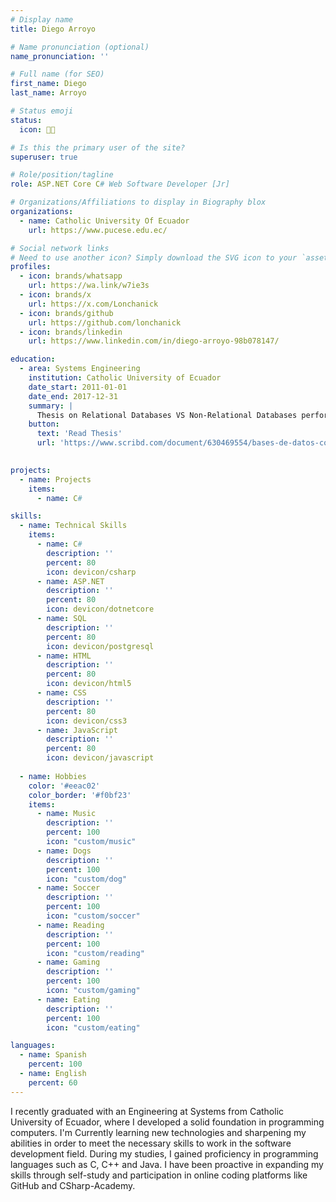 ```yaml
---
# Display name
title: Diego Arroyo

# Name pronunciation (optional)
name_pronunciation: ''

# Full name (for SEO)
first_name: Diego
last_name: Arroyo

# Status emoji
status:
  icon: 🧑‍💻️

# Is this the primary user of the site?
superuser: true

# Role/position/tagline
role: ASP.NET Core C# Web Software Developer [Jr]

# Organizations/Affiliations to display in Biography blox
organizations:
  - name: Catholic University Of Ecuador
    url: https://www.pucese.edu.ec/

# Social network links
# Need to use another icon? Simply download the SVG icon to your `assets/media/icons/` folder.
profiles:
  - icon: brands/whatsapp
    url: https://wa.link/w7ie3s
  - icon: brands/x
    url: https://x.com/Lonchanick
  - icon: brands/github
    url: https://github.com/lonchanick
  - icon: brands/linkedin
    url: https://www.linkedin.com/in/diego-arroyo-98b078147/

education:
  - area: Systems Engineering
    institution: Catholic University of Ecuador
    date_start: 2011-01-01
    date_end: 2017-12-31
    summary: |
      Thesis on Relational Databases VS Non-Relational Databases performance testing. 
    button:
      text: 'Read Thesis'
      url: 'https://www.scribd.com/document/630469554/bases-de-datos-comparacion-nosql-y-sql-pdf'

 
projects:
  - name: Projects
    items:
      - name: C#

skills:
  - name: Technical Skills
    items:
      - name: C#
        description: ''
        percent: 80
        icon: devicon/csharp
      - name: ASP.NET
        description: ''
        percent: 80
        icon: devicon/dotnetcore
      - name: SQL
        description: ''
        percent: 80
        icon: devicon/postgresql
      - name: HTML
        description: ''
        percent: 80
        icon: devicon/html5
      - name: CSS
        description: ''
        percent: 80
        icon: devicon/css3
      - name: JavaScript
        description: ''
        percent: 80
        icon: devicon/javascript                
        
  - name: Hobbies
    color: '#eeac02'
    color_border: '#f0bf23'
    items:
      - name: Music
        description: ''
        percent: 100
        icon: "custom/music"
      - name: Dogs
        description: ''
        percent: 100
        icon: "custom/dog"
      - name: Soccer
        description: ''
        percent: 100
        icon: "custom/soccer"
      - name: Reading
        description: ''
        percent: 100
        icon: "custom/reading"
      - name: Gaming
        description: ''
        percent: 100
        icon: "custom/gaming"
      - name: Eating
        description: ''
        percent: 100
        icon: "custom/eating"

languages:
  - name: Spanish
    percent: 100
  - name: English
    percent: 60
---
```

I recently graduated with an Engineering at Systems from Catholic University of Ecuador, where I developed a solid foundation in programming computers. I'm Currently learning new technologies and sharpening my abilities in order to meet the necessary skills to work in the software development field. During my studies, I gained proficiency in programming languages such as C, C++ and Java.
I have been proactive in expanding my skills through self-study and participation in online coding platforms like GitHub and CSharp-Academy.
